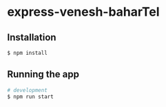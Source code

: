 # express-venesh-baharTel
## Installation

```bash
$ npm install
```

## Running the app

```bash
# development
$ npm run start
